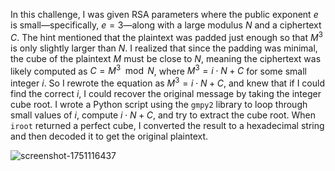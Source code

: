 In this challenge, I was given RSA parameters where the public exponent $e$ is small—specifically, $e = 3$—along with a large modulus $N$ and a ciphertext $C$. The hint mentioned that the plaintext was padded just enough so that $M^3$ is only slightly larger than $N$. I realized that since the padding was minimal, the cube of the plaintext $M$ must be close to $N$, meaning the ciphertext was likely computed as $C = M^3 \mod N$, where $M^3 = i \cdot N + C$ for some small integer $i$. So I rewrote the equation as $M^3 = i \cdot N + C$, and knew that if I could find the correct $i$, I could recover the original message by taking the integer cube root. I wrote a Python script using the `gmpy2` library to loop through small values of $i$, compute $i \cdot N + C$, and try to extract the cube root. When `iroot` returned a perfect cube, I converted the result to a hexadecimal string and then decoded it to get the original plaintext.

![screenshot-1751116437](https://github.com/user-attachments/assets/47316125-fd96-4b64-95b0-e038a8e373f7)

